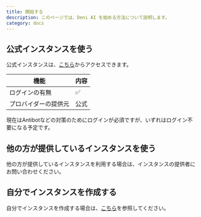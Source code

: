 ```yaml
---
title: 開始する
description: このページでは、Deni AI を始める方法について説明します。
category: docs
---
```


## 公式インスタンスを使う

公式インスタンスは、[こちら](https://deniai.app/)からアクセスできます。

| 機能                 | 内容 |
| -------------------- | ---- |
| ログインの有無       | ✅   |
| プロバイダーの提供元 | 公式 |

現在はAntibotなどの対策のためにログインが必須ですが、いずれはログイン不要になる予定です。

## 他の方が提供しているインスタンスを使う

他の方が提供しているインスタンスを利用する場合は、インスタンスの提供者にお問い合わせください。

## 自分でインスタンスを作成する

自分でインスタンスを作成する場合は、[こちら](/ja/setup-guide/create-a-instance)を参照してください。
